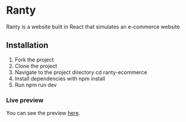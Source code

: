 # Ranty

Ranty is a website built in React that simulates an e-commerce website

## Installation

1. Fork the project
2. Clone the project
3. Navigate to the project directory cd ranty-ecommerce
4. Install dependencies with npm install
5. Run npm run dev

### Live preview
You can see the preview [here](ranty-ecommerce.netlify.app/).
